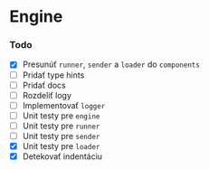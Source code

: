 # Engine

### Todo

- [x] Presunúť `runner`, `sender` a `loader` do `components`
- [ ] Pridať type hints
- [ ] Pridať docs
- [ ] Rozdeliť logy
- [ ] Implementovať `logger`
- [ ] Unit testy pre `engine`
- [ ] Unit testy pre `runner`
- [ ] Unit testy pre `sender`
- [x] Unit testy pre `loader`
- [x] Detekovať indentáciu
